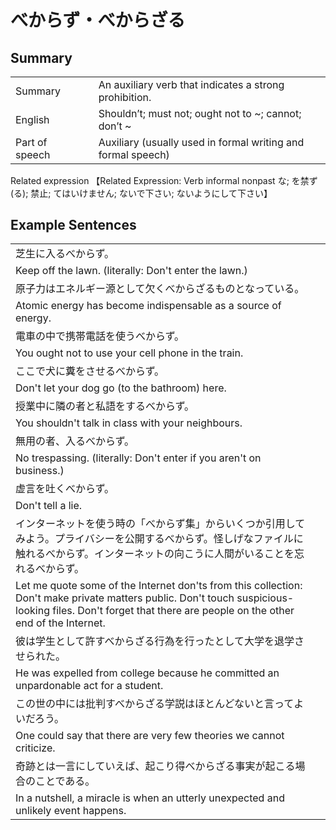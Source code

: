# べからず・べからざる

## Summary

<table><tr>   <td>Summary<td>   <td>An auxiliary verb that indicates a strong prohibition.</td><tr><tr>   <td>English<td>   <td>Shouldn’t; must not; ought not to ~; cannot; don’t ~</td><tr><tr>   <td>Part of speech<td>   <td>Auxiliary (usually used in formal writing and formal speech)</td><tr></table><tr>   <td>Related expression<td>   <td>【Related Expression: Verb informal nonpast な; を禁ず(る); 禁止; てはいけません; ないで下さい; ないようにして下さい】</td><tr></table></table>

## Example Sentences

<table><tr><td>芝生に入るべからず。<td><tr><tr><td>Keep off the lawn. (literally: Don't enter the lawn.)<td><tr><tr><td>原子力はエネルギー源として欠くべからざるものとなっている。<td><tr><tr><td>Atomic energy has become indispensable as a source of energy.<td><tr><tr><td>電車の中で携帯電話を使うべからず。<td><tr><tr><td>You ought not to use your cell phone in the train.<td><tr><tr><td>ここで犬に糞をさせるべからず。<td><tr><tr><td>Don't let your dog go (to the bathroom) here.<td><tr><tr><td>授業中に隣の者と私語をするべからず。<td><tr><tr><td>You shouldn't talk in class with your neighbours.<td><tr><tr><td>無用の者、入るべからず。<td><tr><tr><td>No trespassing. (literally: Don't enter if you aren't on business.)<td><tr><tr><td>虚言を吐くべからず。<td><tr><tr><td>Don't tell a lie.<td><tr><tr><td>インターネットを使う時の「べからず集」からいくつか引用してみよう。プライバシーを公開するべからず。怪しげなファイルに触れるべからず。インターネットの向こうに人間がいることを忘れるべからず。<td><tr><tr><td>Let me quote some of the Internet don'ts from this collection: Don't make private matters public. Don't touch suspicious-looking files. Don't forget that there are people on the other end of the Internet.<td><tr><tr><td>彼は学生として許すべからざる行為を行ったとして大学を退学させられた。<td><tr><tr><td>He was expelled from college because he committed an unpardonable act for a student.<td><tr><tr><td>この世の中には批判すべからざる学説はほとんどないと言ってよいだろう。<td><tr><tr><td>One could say that there are very few theories we cannot criticize.<td><tr><tr><td>奇跡とは一言にしていえば、起こり得べからざる事実が起こる場合のことである。<td><tr><tr><td>In a nutshell, a miracle is when an utterly unexpected and unlikely event happens.<td><tr></table>

